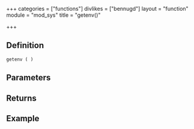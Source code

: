+++
categories = ["functions"]
divlikes = ["bennugd"]
layout = "function"
module = "mod_sys"
title = "getenv()"

+++

## Definition

    getenv ( )

## Parameters

## Returns

## Example
